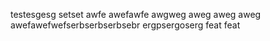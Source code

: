 testesgesg
setset
awfe
awefawfe
awgweg
aweg
aweg
aweg
awefawefwefserbserbserbsebr
ergpsergoserg
feat
feat
